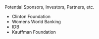 Potential Sponsors, Investors, Partners, etc.

* Clinton Foundation
* Womens World Banking
* IDB
* Kauffman Foundation



